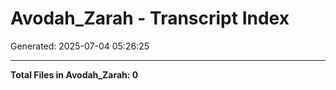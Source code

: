# Avodah_Zarah - Transcript Index

Generated: 2025-07-04 05:26:25


---
**Total Files in Avodah_Zarah: 0**

